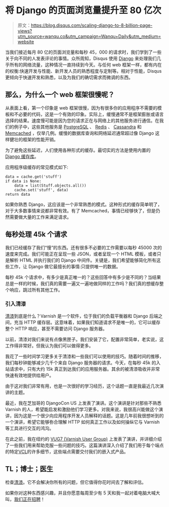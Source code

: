 # 将 Django 的页面浏览量提升至 80 亿次

> 原文：<https://blog.disqus.com/scaling-django-to-8-billion-page-views?utm_source=wanqu.co&utm_campaign=Wanqu+Daily&utm_medium=website>

 当我们接近每月 80 亿的页面浏览量和每秒 45，000 的请求时，我们学到了一些关于向不同的人发表评论的事情。众所周知，Disqus 使用 [Django](https://www.djangoproject.com/) 来处理我们几乎所有的网络流量，这种情况一直持续到今天。与任何 web 框架一样，都有内在的权衡:快速开发与性能、新开发人员的熟悉程度与定制等。相对于性能，Disqus 更倾向于快速开发和熟悉，以及为我们的确切需求而微调的东西。

## 那么，为什么一个 web 框架很慢呢？

从表面上看，第一个印象是 web 框架很慢，因为有很多你的应用程序不需要的模板和不必要的代码，这是一个有效的印象。实际上，缓慢通常不是框架膨胀或语言选择的结果。速度慢可能是因为您的请求正在与网络上的其他服务进行通信。在我们的例子中，这些其他服务是 [PostgreSQL](http://www.postgresql.org/) 、 [Redis](http://redis.io/) 、 [Cassandra](http://cassandra.apache.org/) 和 [Memcached](http://memcached.org/) ，仅举几例。缓慢的数据库查询和网络延迟通常超过像 Django 这样健壮的框架的性能开销。

为了避免这些延迟，人们使用各种形式的缓存。最切实的方法是使用内置的 [Django 缓存库](https://docs.djangoproject.com/en/dev/topics/cache/)。

应用程序级缓存的常见模式如下:

```
data = cache.get('stuff')
if data is None:
    data = list(Stuff.objects.all())
    cache.set('stuff', data)
return data
```

如果你熟悉 Django，这应该是一个非常熟悉的模式。这种形式的缓存简单明了，对于大多数事情来说都非常有效。有了 Memcached，事情已经够快了，但是仍然需要做大量的工作来满足请求。

## 每秒处理 45k 个请求

我们已经缓存了我们“慢”的东西。还有很多不必要的工作需要以每秒 45000 次的速度来完成。我们可能正在呈现一些 JSON，或者呈现一个 HTML 模板，或者只是解析 HTML 并执行我们的 Django 中间件。关键是，我们希望能够简化所有这些工作，让 Django 做它最擅长的事情:只提供唯一的数据。

每秒 45k 个请求中，有多少是真正唯一的？这些回答中有多少是不同的？当结果总是一样的时候，我们真的需要一遍又一遍地做同样的工作吗？我们真的想缓存整个响应，跳过所有其他工作。

### 引入清漆

[清漆](https://www.varnish-cache.org/)到底是什么？Varnish 是一个软件，位于我们的负载平衡器和 Django 后端之间，充当 HTTP 缓存层。这意味着，如果我们知道请求不是唯一的，它可以缓存整个 HTTP 响应，甚至不需要访问 Django 服务器。

以前，清漆对我们来说有点像黑匣子。我们安装了它，配置非常简单，老实说，这工作得非常好。但我认为我们可以做得更多。

我花了一些时间学习更多关于清漆和一些我们可以使用的技巧。随着时间的推移，我们每秒钟能够减少几千个来自 Django 服务器的请求。今天，在每秒 45k 的入站请求中，只有大约 15k 真正到达我们的应用服务器。其余的被清漆吸收并非常快速有效地提供给用户。

由于这对我们非常有用，也是一次很好的学习经历，这个话题一直是我最近几次演讲的主题。

最近，我在芝加哥的 DjangoCon US 上发表了演讲。这个演讲是针对那些不熟悉 Varnish 的人，希望能启发和激励他们学习更多。对我来说，我很高兴能做这个演讲，因为这是一个很少向应用程序开发人员解释的话题。这是几年前我很想听到的一个演讲，希望它能够弥合理解 HTTP 如何真正工作以及如何操纵它与 Varnish 等工具进行交互的鸿沟。

在此之前，我在纽约的 [VUG7 (Varnish User Group)](https://www.varnish-cache.org/vug7/) 上发表了演讲，并详细介绍了一些我们用来帮助克服一些问题的技巧。这篇演讲深入介绍了我们用于每个端点的特定[VCL](https://www.varnish-cache.org/docs/3.0/reference/vcl.html)的许多细节，这些端点需要交付我们的嵌入式产品。

## TL；博士；医生

检查[清漆](https://www.varnish-cache.org/)。它不会解决你所有的问题，但它值得你花时间去了解和评估。

如果你对这种东西感兴趣，并且你愿意每周至少有 5 天和我一起对着电脑大喊大叫，[我们正在招聘](http://disqus.com/jobs/)！